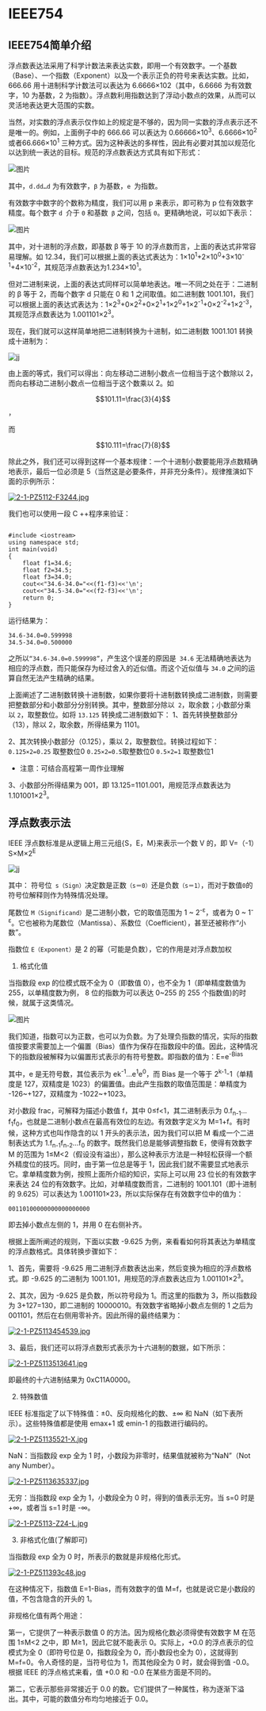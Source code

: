 # IEEE754
## IEEE754简单介绍

浮点数表达法采用了科学计数法来表达实数，即用一个有效数字。一个基数（Base）、一个指数（Exponent）以及一个表示正负的符号来表达实数。比如，666.66 用十进制科学计数法可以表达为 6.6666×102（其中，6.6666 为有效数字，10 为基数，2 为指数）。浮点数利用指数达到了浮动小数点的效果，从而可以灵活地表达更大范围的实数。

当然，对实数的浮点表示仅作如上的规定是不够的，因为同一实数的浮点表示还不是唯一的。例如，上面例子中的 666.66 可以表达为 0.66666×10<sup>3</sup>、6.6666×10<sup>2</sup>或者66.666×10<sup>1</sup> 三种方式。因为这种表达的多样性，因此有必要对其加以规范化以达到统一表达的目标。规范的浮点数表达方式具有如下形式：

![图片](https://i.postimg.cc/Rh5xMNdL/2-1-PZ5112420329.jpg)

其中，`d.dd…d` 为有效数字，`β` 为基数，`e `为指数。

有效数字中数字的个数称为精度，我们可以用 p 来表示，即可称为 p 位有效数字精度。每个数字 `d `介于 `0` 和基数` β` 之间，包括 `0`。更精确地说，可以如下表示：

![图片](https://i.postimg.cc/Wb1XdsyG/2-1-PZ511253-WZ.jpg)

其中，对十进制的浮点数，即基数 β 等于 10 的浮点数而言，上面的表达式非常容易理解。如 12.34，我们可以根据上面的表达式表达为：1×10<sup>1</sup>+2×10<sup>0</sup>+3×10<sup>-1</sup>+4×10<sup>-2</sup>，其规范浮点数表达为1.234×10<sup>1</sup>。

但对二进制来说，上面的表达式同样可以简单地表达。唯一不同之处在于：二进制的 β 等于 2，而每个数字 d 只能在 0 和 1 之间取值。如二进制数 1001.101，我们可以根据上面的表达式表达为：1×2<sup>3</sup>+0×2<sup>2</sup>+0×2<sup>1</sup>+1×2<sup>0</sup>+1×2<sup>-1</sup>+0×2<sup>-2</sup>+1×2<sup>-3</sup>，其规范浮点数表达为 1.001101×2<sup>3</sup>。

现在，我们就可以这样简单地把二进制转换为十进制，如二进制数 1001.101 转换成十进制为：

![jj](https://i.postimg.cc/MG7ysL4Z/2-1-PZ5112632-H1.jpg)

由上面的等式，我们可以得出：向左移动二进制小数点一位相当于这个数除以 2，而向右移动二进制小数点一位相当于这个数乘以 2。如

$$101.11=\frac{3}{4}$$，

而 

$$10.111=\frac{7}{8}$$

除此之外，我们还可以得到这样一个基本规律：一个十进制小数要能用浮点数精确地表示，最后一位必须是 5（当然这是必要条件，并非充分条件）。规律推演如下面的示例所示：

[![2-1-PZ5112-F3244.jpg](https://i.postimg.cc/BQPPYyPW/2-1-PZ5112-F3244.jpg)](https://postimg.cc/rKcpzf9g)

我们也可以使用一段 C ++程序来验证：

```

#include <iostream>
using namespace std;
int main(void)
{
    float f1=34.6;
    float f2=34.5;
    float f3=34.0;
    cout<<"34.6-34.0="<<(f1-f3)<<'\n';
    cout<<"34.5-34.0="<<(f2-f3)<<'\n';
    return 0;
}

```

运行结果为：
```
34.6-34.0=0.599998
34.5-34.0=0.500000
```
之所以`“34.6-34.0=0.599998”`，产生这个误差的原因是` 34.6` 无法精确地表达为相应的浮点数，而只能保存为经过舍入的近似值。而这个近似值与 `34.0` 之间的运算自然无法产生精确的结果。

上面阐述了二进制数转换十进制数，如果你要将十进制数转换成二进制数，则需要把整数部分和小数部分分别转换。其中，整数部分除以` 2`，取余数；小数部分乘以 `2`，取整数位。如将 `13.125` 转换成二进制数如下：
1、首先转换整数部分（13），除以 2，取余数，所得结果为 1101。

2、其次转换小数部分（0.125），乘以 2，取整数位。转换过程如下：
`0.125×2=0.25` 取整数位0
`0.25×2=0.5`取整数位0
`0.5×2=1` 取整数位1
- 注意：可结合高程第一周作业理解

3、小数部分所得结果为 001，即 13.125=1101.001，用规范浮点数表达为 1.101001×2<sup>3</sup>。

## 浮点数表示法

IEEE 浮点数标准是从逻辑上用三元组{S，E，M}来表示一个数 V 的，即 V=（-1）S×M×2<sup>E</sup>

![jj](https://i.postimg.cc/L8M3FfP8/2-1-PZ511303-I10.jpg)

其中：
符号位` s（Sign）`决定数是正数`（s＝0）`还是负数`（s＝1）`，而对于数值` 0 `的符号位解释则作为特殊情况处理。

尾数位 `M（Significand）`是二进制小数，它的取值范围为 1 ~ 2<sup>-ε</sup>，或者为 0 ~ 1<sup>-ε</sup>。它也被称为尾数位（Mantissa）、系数位（Coefficient），甚至还被称作“小数”。

指数位 `E（Exponent）`是 2 的幂（可能是负数），它的作用是对浮点数加权

1) 格式化值

当指数段 exp 的位模式既不全为 0（即数值 0），也不全为 1（即单精度数值为 255，以单精度数为例， 8 位的指数为可以表达 0~255 的 255 个指数值)的时候，就属于这类情况。

![图片](https://i.postimg.cc/Y0RM2Q9B/2-1-PZ5113250-V9.jpg)

我们知道，指数可以为正数，也可以为负数。为了处理负指数的情况，实际的指数值按要求需要加上一个偏置（Bias）值作为保存在指数段中的值。因此，这种情况下的指数段被解释为以偏置形式表示的有符号整数。即指数的值为：E=e<sup>-Bias</sup>

其中，e 是无符号数，其位表示为 ek<sup>-1</sup>…e<sup>1</sup>e<sup>0</sup>，而 Bias 是一个等于 2<sup>k-1</sup>-1（单精度是 127，双精度是 1023）的偏置值。由此产生指数的取值范围是：单精度为 -126~+127，双精度为 -1022~+1023。

对小数段 frac，可解释为描述小数值 f，其中 0≤f<1，其二进制表示为 0.f<sub>n-1</sub>…f<sub>1</sub>f<sub>0</sub>，也就是二进制小数点在最高有效位的左边。有效数字定义为 M=1+f。有时候，这种方式也叫作隐含的以 1 开头的表示法，因为我们可以把 M 看成一个二进制表达式为 1.f<sub>n-1</sub>f<sub>n-2</sub>…f<sub>0</sub> 的数字。既然我们总是能够调整指数 E，使得有效数字 M 的范围为 1≤M<2（假设没有溢出），那么这种表示方法是一种轻松获得一个额外精度位的技巧。同时，由于第一位总是等于 1，因此我们就不需要显式地表示它。拿单精度数为例，按照上面所介绍的知识，实际上可以用 23 位长的有效数字来表达 24 位的有效数字。比如，对单精度数而言，二进制的 1001.101（即十进制的 9.625）可以表达为 1.001101×23，所以实际保存在有效数字位中的值为：
```
00110100000000000000000
```
即去掉小数点左侧的 1，并用 0 在右侧补齐。

根据上面所阐述的规则，下面以实数 -9.625 为例，来看看如何将其表达为单精度的浮点数格式。具体转换步骤如下：

1、首先，需要将 -9.625 用二进制浮点数表达出来，然后变换为相应的浮点数格式。即 -9.625 的二进制为 1001.101，用规范的浮点数表达应为 1.001101×2<sup>3</sup>。

2、其次，因为 -9.625 是负数，所以符号段为 1。而这里的指数为 3，所以指数段为 3+127=130，即二进制的 10000010。有效数字省略掉小数点左侧的 1 之后为 001101，然后在右侧用零补齐。因此所得的最终结果为：


[![2-1-PZ5113454539.jpg](https://i.postimg.cc/mrV6XVt9/2-1-PZ5113454539.jpg)](https://postimg.cc/06MfrYG5)


3、最后，我们还可以将浮点数形式表示为十六进制的数据，如下所示：

[![2-1-PZ5113513641.jpg](https://i.postimg.cc/c1K03tbh/2-1-PZ5113513641.jpg)](https://postimg.cc/nMtybrZ9)

即最终的十六进制结果为 0xC11A0000。

2) 特殊数值

IEEE 标准指定了以下特殊值：±0、反向规格化的数、±∞ 和 NaN（如下表所示）。这些特殊值都是使用 emax+1 或 emin-1 的指数进行编码的。

[![2-1-PZ51135521-X.jpg](https://i.postimg.cc/8CCqVq84/2-1-PZ51135521-X.jpg)](https://postimg.cc/RWjP7pZJ)

NaN：当指数段 exp 全为 1 时，小数段为非零时，结果值就被称为“NaN”（Not any Number）。

[![2-1-PZ5113635337.jpg](https://i.postimg.cc/sXhHjzTY/2-1-PZ5113635337.jpg)](https://postimg.cc/8JTm42Qc)


无穷：当指数段 exp 全为 1，小数段全为 0 时，得到的值表示无穷。当 s=0 时是 +∞，或者当 s=1 时是 -∞。

[![2-1-PZ5113-Z24-L.jpg](https://i.postimg.cc/xdqFZMHF/2-1-PZ5113-Z24-L.jpg)](https://postimg.cc/kV3c6VTx)



3) 非格式化值(了解即可)

当指数段 exp 全为 0 时，所表示的数就是非规格化形式。


[![2-1-PZ511393c48.jpg](https://i.postimg.cc/MpfQrGHm/2-1-PZ511393c48.jpg)](https://postimg.cc/SnqRnkWn)

在这种情况下，指数值 E=1-Bias，而有效数字的值 M=f，也就是说它是小数段的值，不包含隐含的开头的 1。

非规格化值有两个用途：

第一，它提供了一种表示数值 0 的方法。因为规格化数必须得使有效数字 M 在范围 1≤M<2 之中，即 M≥1，因此它就不能表示 0。实际上，+0.0 的浮点表示的位模式为全 0（即符号位是 0，指数段全为 0，而小数段也全为 0），这就得到 M=f=0。令人奇怪的是，当符号位为 1，而其他段全为 0 时，就会得到值 -0.0。根据 IEEE 的浮点格式来看，值 +0.0 和 -0.0 在某些方面是不同的。

第二，它表示那些非常接近于 0.0 的数。它们提供了一种属性，称为逐渐下溢出。其中，可能的数值分布均匀地接近于 0.0。
